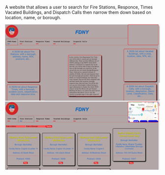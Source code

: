 A website that allows a user to search for Fire Stations, Responce, Times Vacated Buildings, and  Dispatch Calls then narrow them down based on location, name, or borough.

<img src = FDNY1.png>
<img src = FDNY2.png>
